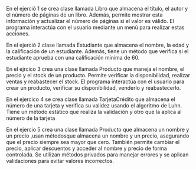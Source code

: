  En el ejerció 1 se crea  clase llamada Libro que almacena el título, el autor y el número de páginas de un libro. Además, permite mostrar esta información y actualizar el número de páginas si el valor es válido. El programa interactúa con el usuario mediante un menú para realizar estas acciones.
 
 En el  ejerció 2 clase llamada Estudiante que almacena el nombre, la edad y la calificación de un estudiante. Además, tiene un método que verifica si el estudiante aprueba con una calificación mínima de 60.
 
 En el  ejrcico 3 crea una clase llamada Producto que maneja el nombre, el precio y el stock de un producto. Permite verificar la disponibilidad, realizar ventas y reabastecer el stock. El programa interactúa con el usuario para crear un producto, verificar su disponibilidad, venderlo y reabastecerlo.
 
 En el ejercico 4 se crea clase llamada TarjetaCrédito que  almacena el número de una tarjeta y verifica su validez usando el algoritmo de Luhn. Tiene un método estático que realiza la validación y otro que la aplica al número de la tarjeta
 
 En el ejercio 5 crea una clase llamada Producto que almacena un nombre y un precio ,usan métodosque almacena un nombre y un precio, asegurando que el precio siempre sea mayor que cero. También permite cambiar el precio, aplicar descuentos y acceder al nombre y precio de forma controlada. Se utilizan métodos privados para manejar errores y se aplican validaciones para evitar valores incorrectos.
 
